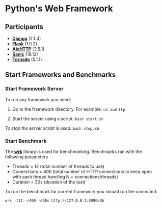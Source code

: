 # Python's Web Framework

## Participants

* **[Django](https://github.com/django/django)** (2.1.4)
* **[Flask](https://github.com/pallets/flask)** (1.0.2)
* **[AioHTTP](https://github.com/aio-libs/aiohttp)** (3.5.1)
* **[Sanic](https://github.com/huge-success/sanic)** (18.12)
* **[Tornado](https://github.com/tornadoweb/tornado)** (5.1.1)

## Start Frameworks and Benchmarks

### Start Framework Server

To run any framework you need:

1. Go to the framework directory. For example: ```cd aiohttp```

2. Start the server using a script: ```bash start.sh```

_To stop the server script is used:_ ```bash stop.sh```

### Start Benchmark

The **[wrk](https://github.com/wg/wrk)** library is used for benchmarking. Benchmarks ran with the following parameters

* Threads = 12 (total number of threads to use)
* Connections = 400 (total number of HTTP connections to keep open with each thread handling N = connections/threads)
* Duration = 30s (duration of the test)

To run the benchmark for current framework you should run the command:

```wrk -t12 -c400 -d30s http://127.0.0.1:8080/db```

